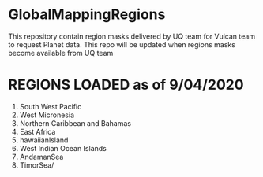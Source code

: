 # GlobalMappingRegions


This repository contain region masks delivered by UQ team for Vulcan team to request Planet data. This repo will be updated when 
regions masks become available from UQ team



# REGIONS LOADED as of 9/04/2020

1. South West Pacific
2. West Micronesia
3. Northern Caribbean and Bahamas
4. East Africa
5. hawaiianIsland
6. West Indian Ocean Islands
7. AndamanSea
8. TimorSea/


